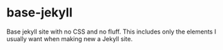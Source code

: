 # base-jekyll
Base jekyll site with no CSS and no fluff. This includes only the elements I usually want when making new a Jekyll site.
